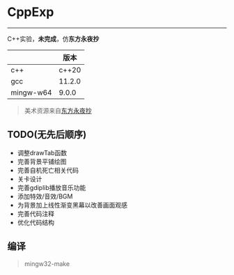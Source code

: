 # CppExp
---
C++实验，**未完成**，仿**东方永夜抄**

|           | 版本   |
| --------- | ------ |
| c++       | c++20  |
| gcc       | 11.2.0 |
| mingw-w64 | 9.0.0  |

> 美术资源来自[东方永夜抄](https://www.spriters-resource.com/pc_computer/touhoueiyashouimperishablenight/)

## TODO(无先后顺序)
- 调整drawTab函数
- 完善背景平铺绘图
- 完善自机死亡相关代码
- 关卡设计
- 完善gdiplib播放音乐功能
- 添加特效/音效/BGM
- 为背景加上线性渐变黑幕以改善画面观感
- 完善代码注释
- 优化代码结构

## 编译

> mingw32-make
